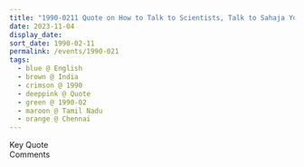 ```yaml
---
title: "1990-0211 Quote on How to Talk to Scientists, Talk to Sahaja Yogis, Chennai, Tamil Nadu, India"
date: 2023-11-04
display_date: 
sort_date: 1990-02-11
permalink: /events/1990-021
tags:
  - blue @ English
  - brown @ India
  - crimson @ 1990
  - deeppink @ Quote
  - green @ 1990-02
  - maroon @ Tamil Nadu
  - orange @ Chennai
---
```


<wave-list>
  <list-title color="green" width="75">Key Quote</list-title>
  <list-item color="BlanchedAlmond"  width="200"></list-item>
  <list-item color="Lavender"></list-item>
  <list-item color="BlanchedAlmond"></list-item>
</wave-list>

<br>

<wave-list>
  <list-title color="green" width="75">Comments</list-title>
  <list-item color="BlanchedAlmond"  width="200"></list-item>
  <list-item color="Lavender"></list-item>
  <list-item color="BlanchedAlmond"></list-item>
</wave-list>